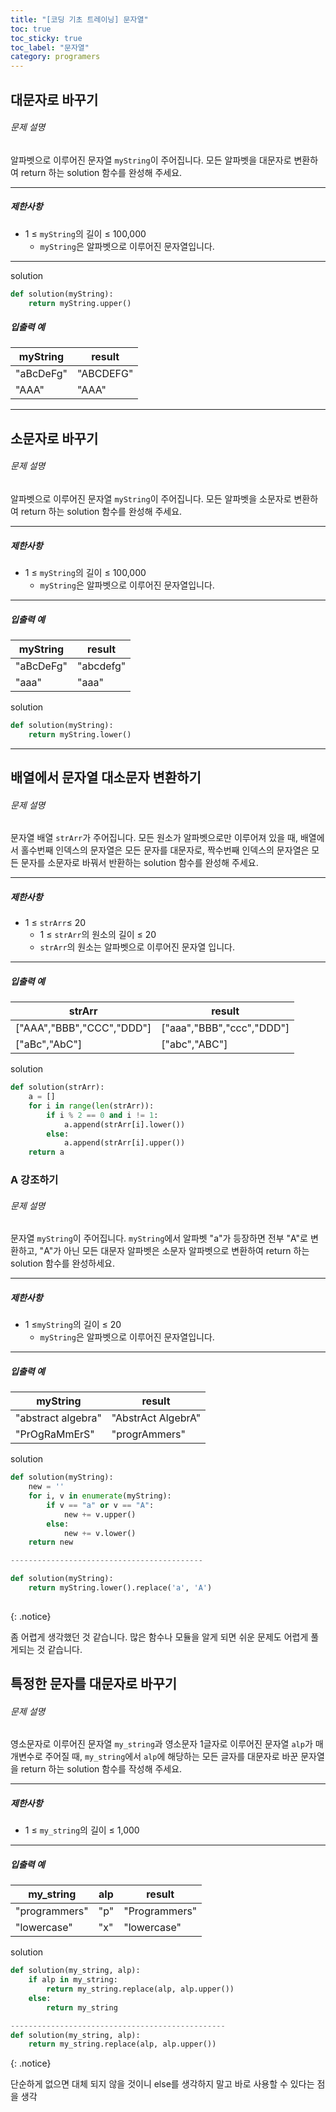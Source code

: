 ```yaml
---
title: "[코딩 기초 트레이닝] 문자열"
toc: true
toc_sticky: true
toc_label: "문자열"
category: programers
---
```


## 대문자로 바꾸기

###### 문제 설명

알파벳으로 이루어진 문자열 `myString`이 주어집니다. 모든 알파벳을 대문자로 변환하여 return 하는 solution 함수를 완성해 주세요.

------

##### 제한사항

- 1 ≤ `myString`의 길이 ≤ 100,000
  - `myString`은 알파벳으로 이루어진 문자열입니다.

------

solution

```python
def solution(myString):
    return myString.upper()
```



##### 입출력 예

| myString  | result    |
| --------- | --------- |
| "aBcDeFg" | "ABCDEFG" |
| "AAA"     | "AAA"     |

---

## 소문자로 바꾸기

###### 문제 설명

알파벳으로 이루어진 문자열 `myString`이 주어집니다. 모든 알파벳을 소문자로 변환하여 return 하는 solution 함수를 완성해 주세요.

------

##### 제한사항

- 1 ≤ `myString`의 길이 ≤ 100,000
  - `myString`은 알파벳으로 이루어진 문자열입니다.

------

##### 입출력 예

| myString  | result    |
| --------- | --------- |
| "aBcDeFg" | "abcdefg" |
| "aaa"     | "aaa"     |

solution

```python
def solution(myString):
    return myString.lower()
```

---

## 배열에서 문자열 대소문자 변환하기

###### 문제 설명

문자열 배열 `strArr`가 주어집니다. 모든 원소가 알파벳으로만 이루어져 있을 때, 배열에서 홀수번째 인덱스의 문자열은 모든 문자를 대문자로, 짝수번째 인덱스의 문자열은 모든 문자를 소문자로 바꿔서 반환하는 solution 함수를 완성해 주세요.

------

##### 제한사항

- 1 ≤ `strArr`≤ 20
  - 1 ≤ `strArr`의 원소의 길이 ≤ 20
  - `strArr`의 원소는 알파벳으로 이루어진 문자열 입니다.

------

##### 입출력 예

| strArr                    | result                    |
| ------------------------- | ------------------------- |
| ["AAA","BBB","CCC","DDD"] | ["aaa","BBB","ccc","DDD"] |
| ["aBc","AbC"]             | ["abc","ABC"]             |

solution

```python
def solution(strArr):
    a = []
    for i in range(len(strArr)):
        if i % 2 == 0 and i != 1:
            a.append(strArr[i].lower())
        else:
            a.append(strArr[i].upper())
    return a
```

### A 강조하기

###### 문제 설명

문자열 `myString`이 주어집니다. `myString`에서 알파벳 "a"가 등장하면 전부 "A"로 변환하고, "A"가 아닌 모든 대문자 알파벳은 소문자 알파벳으로 변환하여 return 하는 solution 함수를 완성하세요.

------

##### 제한사항

- 1 ≤`myString`의 길이 ≤ 20
  - `myString`은 알파벳으로 이루어진 문자열입니다.

------

##### 입출력 예

| myString           | result             |
| ------------------ | ------------------ |
| "abstract algebra" | "AbstrAct AlgebrA" |
| "PrOgRaMmErS"      | "progrAmmers"      |

solution

```python
def solution(myString):
    new = ''
    for i, v in enumerate(myString):
        if v == "a" or v == "A":
            new += v.upper()
        else:
            new += v.lower()
    return new

-------------------------------------------

def solution(myString):
    return myString.lower().replace('a', 'A')
            
```

{: .notice}

좀 어렵게 생각했던 것 같습니다. 많은 함수나 모듈을 알게 되면 쉬운 문제도 어렵게 풀게되는 것 같습니다.

## 특정한 문자를 대문자로 바꾸기

###### 문제 설명

영소문자로 이루어진 문자열 `my_string`과 영소문자 1글자로 이루어진 문자열 `alp`가 매개변수로 주어질 때, `my_string`에서 `alp`에 해당하는 모든 글자를 대문자로 바꾼 문자열을 return 하는 solution 함수를 작성해 주세요.

------

##### 제한사항

- 1 ≤ `my_string`의 길이 ≤ 1,000

------

##### 입출력 예

| my_string     | alp  | result        |
| ------------- | ---- | ------------- |
| "programmers" | "p"  | "Programmers" |
| "lowercase"   | "x"  | "lowercase"   |

solution

```python
def solution(my_string, alp):
    if alp in my_string:
        return my_string.replace(alp, alp.upper())
    else:
        return my_string

------------------------------------------------
def solution(my_string, alp):
    return my_string.replace(alp, alp.upper())
```

{: .notice}

단순하게 없으면 대체 되지 않을 것이니 else를 생각하지 말고 바로 사용할 수 있다는 점을 생각

